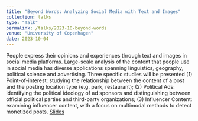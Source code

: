 ```yaml
---
title: "Beyond Words: Analyzing Social Media with Text and Images"
collection: talks
type: "Talk"
permalink: /talks/2023-10-beyond-words
venue: "University of Copenhagen"
date: 2023-10-04
---
```


People express their opinions and experiences through text and images
in social media platforms. Large-scale analysis of the content that
people use in social media has diverse applications spanning
linguistics, geography, political science and advertising. Three
specific studies will be presented (1) Point-of-interest: studying the
relationship between the content of a post and the posting location
type (e.g. park, restaurant); (2) Political Ads: identifying the
political ideology of ad sponsors and distinguishing between official
political parties and third-party organizations; (3) Influencer
Content: examining influencer content, with a focus on multimodal
methods to detect monetized posts. [Slides](https://danaesavi.github.io/files/Copenhagen-Beyond%20Words_%20Analyzing%20Social%20Media%20with%20Text%20and%20Images.pdf)
